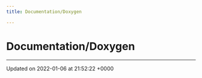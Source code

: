 ```yaml
---
title: Documentation/Doxygen

---
```


# Documentation/Doxygen








-------------------------------

Updated on 2022-01-06 at 21:52:22 +0000
